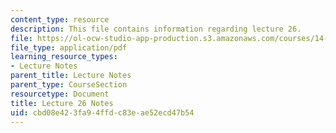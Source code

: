 ```yaml
---
content_type: resource
description: This file contains information regarding lecture 26.
file: https://ol-ocw-studio-app-production.s3.amazonaws.com/courses/14-581-international-economics-i-spring-2013/cbd08e423fa94ffdc83eae52ecd47b54_MIT14_581S13_classnotes26.pdf
file_type: application/pdf
learning_resource_types:
- Lecture Notes
parent_title: Lecture Notes
parent_type: CourseSection
resourcetype: Document
title: Lecture 26 Notes
uid: cbd08e42-3fa9-4ffd-c83e-ae52ecd47b54
---
```

